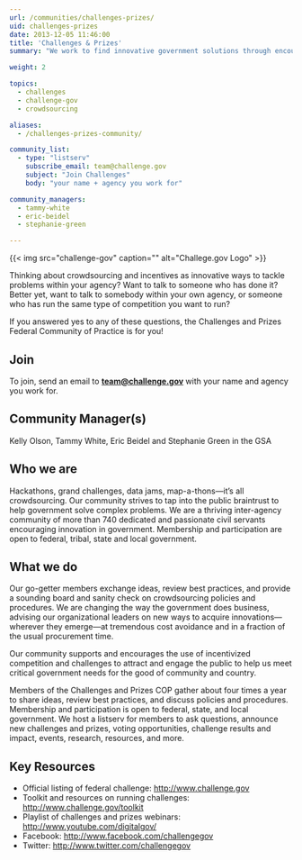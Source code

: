 ```yaml
---
url: /communities/challenges-prizes/
uid: challenges-prizes
date: 2013-12-05 11:46:00
title: 'Challenges & Prizes'
summary: "We work to find innovative government solutions through encouraging public participation in crowdsourcing competitions."

weight: 2

topics:
  - challenges
  - challenge-gov
  - crowdsourcing

aliases:
  - /challenges-prizes-community/

community_list:
  - type: "listserv"
    subscribe_email: team@challenge.gov
    subject: "Join Challenges"
    body: "your name + agency you work for"

community_managers:
  - tammy-white
  - eric-beidel
  - stephanie-green

---
```


{{< img src="challenge-gov" caption="" alt="Challege.gov Logo" >}}

Thinking about crowdsourcing and incentives as innovative ways to tackle problems within your agency? Want to talk to someone who has done it? Better yet, want to talk to somebody within your own agency, or someone who has run the same type of competition you want to run?

If you answered yes to any of these questions, the Challenges and Prizes Federal Community of Practice is for you!

## Join
To join, send an email to **[team@challenge.gov](mailto:team@challenge.gov)** with your name and agency you work for.

## Community Manager(s)

Kelly Olson, Tammy White, Eric Beidel and Stephanie Green in the GSA

## Who we are

Hackathons, grand challenges, data jams, map-a-thons—it’s all crowdsourcing. Our community strives to tap into the public braintrust to help government solve complex problems. We are a thriving inter-agency community of more than 740 dedicated and passionate civil servants encouraging innovation in government. Membership and participation are open to federal, tribal, state and local government.

## What we do

Our go-getter members exchange ideas, review best practices, and provide a sounding board and sanity check on crowdsourcing policies and procedures. We are changing the way the government does business, advising our organizational leaders on new ways to acquire innovations—wherever they emerge—at tremendous cost avoidance and in a fraction of the usual procurement time.

Our community supports and encourages the use of incentivized competition and challenges to attract and engage the public to help us meet critical government needs for the good of community and country.

Members of the Challenges and Prizes COP gather about four times a year to share ideas, review best practices, and discuss policies and procedures. Membership and participation is open to federal, state, and local government. We host a listserv for members to ask questions, announce new challenges and prizes, voting opportunities, challenge results and impact, events, research, resources, and more.

## Key Resources
- Official listing of federal challenge: http://www.challenge.gov
- Toolkit and resources on running challenges: http://www.challenge.gov/toolkit
- Playlist of challenges and prizes webinars: http://www.youtube.com/digitalgov/
- Facebook: http://www.facebook.com/challengegov
- Twitter: http://www.twitter.com/challengegov
